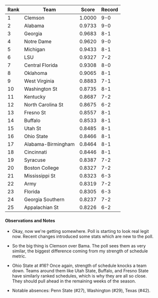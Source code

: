 Rank| Team | Score | Record
---|---|---|---
1 | Clemson | 1.0000 | 9-0
2 | Alabama | 0.9733 | 9-0
3 | Georgia | 0.9683 | 8-1
4 | Notre Dame | 0.9620 | 9-0
5 | Michigan | 0.9433 | 8-1
6 | LSU | 0.9327 | 7-2
7 | Central Florida | 0.9308 | 8-0
8 | Oklahoma | 0.9065 | 8-1
9 | West Virginia | 0.8883 | 7-1
10 | Washington St | 0.8735 | 8-1
11 | Kentucky | 0.8687 | 7-2
12 | North Carolina St | 0.8675 | 6-2
13 | Fresno St | 0.8557 | 8-1
14 | Buffalo | 0.8533 | 8-1
15 | Utah St | 0.8485 | 8-1
16 | Ohio State | 0.8466 | 8-1
17 | Alabama-Birmingham | 0.8464 | 8-1
18 | Cincinnati | 0.8446 | 8-1
19 | Syracuse | 0.8387 | 7-2
20 | Boston College | 0.8327 | 7-2
21 | Mississippi St | 0.8323 | 6-3
22 | Army | 0.8319 | 7-2
23 | Florida | 0.8305 | 6-3
24 | Georgia Southern | 0.8237 | 7-2
25 | Appalachian St | 0.8226 | 6-2

#### Observations and Notes

* Okay, now we're getting somewhere.  Poll is starting to look real legit now.  Recent changes introduced some stats which are new to the poll.

* So the big thing is Clemson over Bama.  The poll sees them as very similar, the biggest difference coming from my strength of schedule metric.

* Ohio State at #16?  Once again, strength of schedule knocks a team down.  Teams around them like Utah State, Buffalo, and Fresno State have similarly ranked schedules, which is why they are all so close.  They should pull ahead in the remaining weeks of the season.

* Notable absences: Penn State (#27), Washington (#29), Texas (#42).
